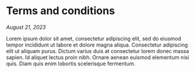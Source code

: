 # Terms and conditions

*August 21, 2023*

Lorem ipsum dolor sit amet, consectetur adipiscing elit, sed do eiusmod tempor incididunt ut labore et dolore magna aliqua. Consectetur adipiscing elit ut aliquam purus. Dictum varius duis at consectetur lorem donec massa sapien. Id aliquet lectus proin nibh. Ornare aenean euismod elementum nisi quis. Diam quis enim lobortis scelerisque fermentum.
